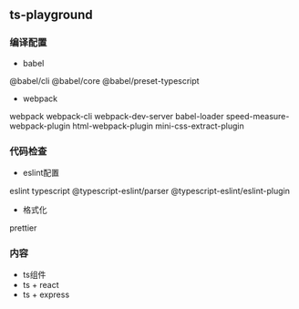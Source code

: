 ## ts-playground

### 编译配置

* babel

@babel/cli
@babel/core
@babel/preset-typescript


* webpack

webpack
webpack-cli
webpack-dev-server
babel-loader
speed-measure-webpack-plugin
html-webpack-plugin
mini-css-extract-plugin

### 代码检查

* eslint配置

eslint
typescript
@typescript-eslint/parser
@typescript-eslint/eslint-plugin

* 格式化

prettier


### 内容

* ts组件
* ts + react
* ts + express

